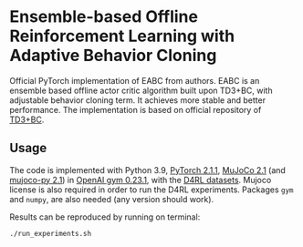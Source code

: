 # Ensemble-based Offline Reinforcement Learning with Adaptive Behavior Cloning

Official PyTorch implementation of EABC from authors. EABC is an ensemble based offline actor critic algorithm built upon TD3+BC, with adjustable behavior cloning term. It achieves more stable and better performance. The implementation is based on official repository of [TD3+BC](https://github.com/sfujim/TD3_BC.git).

## Usage
The code is implemented with Python 3.9, [PyTorch 2.1.1](https://pytorch.org/), [MuJoCo 2.1](http://www.mujoco.org/) (and [mujoco-py 2.1](https://github.com/openai/mujoco-py)) in [OpenAI gym 0.23.1](https://github.com/openai/gym), with the [D4RL datasets](https://github.com/rail-berkeley/d4rl). Mujoco license is also required in order to run the D4RL experiments. Packages `gym` and `numpy`, are also needed (any version should work). 

Results can be reproduced by running on terminal:
```
./run_experiments.sh
```
